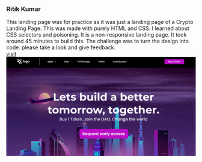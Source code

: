 ### Ritik Kumar
This landing page was for practice as it was just a landing page of a Crypto Landing Page. This was made with purely HTML and CSS. I learned about CSS selectors and poisoning. It is a non-responsive landing page. It took around 45 minutes to build this. The challenge was to turn the design into code. please take a look and give feedback. <br>
[visit](https://crypto-jsbootcamp.netlify.app/)
![thumbnail](https://raw.githubusercontent.com/RitikSinha/crypto-project-5/master/thumbnail.png)
